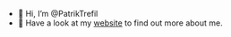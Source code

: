 - 👋 Hi, I’m @PatrikTrefil
- 👀 Have a look at my [website](www.patriktrefil.com) to find out more about me.

<!---
PatrikTrefil/PatrikTrefil is a ✨ special ✨ repository because its `README.md` (this file) appears on your GitHub profile.
You can click the Preview link to take a look at your changes.
--->
